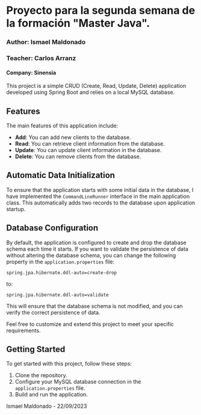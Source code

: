# Proyecto para la segunda semana de la formación "Master Java".

<h3>Author: Ismael Maldonado<h3>
<h3>Teacher: Carlos Arranz</h3>
<h4>Company: Sinensia</h4>

This project is a simple CRUD (Create, Read, Update, Delete) application developed using Spring Boot and relies on a local MySQL database.

## Features

The main features of this application include:

- **Add**: You can add new clients to the database.
- **Read**: You can retrieve client information from the database.
- **Update**: You can update client information in the database.
- **Delete**: You can remove clients from the database.

## Automatic Data Initialization

To ensure that the application starts with some initial data in the database, I have implemented the `CommandLineRunner` interface in the main application class. This automatically adds two records to the database upon application startup.

## Database Configuration

By default, the application is configured to create and drop the database schema each time it starts. If you want to validate the persistence of data without altering the database schema, you can change the following property in the `application.properties` file:

```properties
spring.jpa.hibernate.ddl-auto=create-drop
```

to:

```properties
spring.jpa.hibernate.ddl-auto=validate
```

This will ensure that the database schema is not modified, and you can verify the correct persistence of data.

Feel free to customize and extend this project to meet your specific requirements.

## Getting Started

To get started with this project, follow these steps:

1. Clone the repository.
2. Configure your MySQL database connection in the `application.properties` file.
3. Build and run the application.

Ismael Maldonado - 22/09/2023
